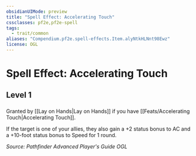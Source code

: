 ```yaml
---
obsidianUIMode: preview
title: "Spell Effect: Accelerating Touch"
cssclasses: pf2e,pf2e-spell
tags:
  - trait/common
aliases: "Compendium.pf2e.spell-effects.Item.alyNtkHLNnt98Ewz"
license: OGL
---
```

# Spell Effect: Accelerating Touch
## Level 1
### 






Granted by [[Lay on Hands|Lay on Hands]] if you have [[Feats/Accelerating Touch|Accelerating Touch]].

If the target is one of your allies, they also gain a +2 status bonus to AC and a +10-foot status bonus to Speed for 1 round.

*Source: Pathfinder Advanced Player's Guide*
*OGL*